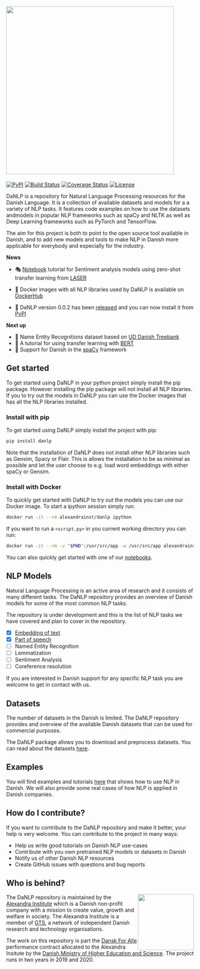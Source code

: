 # <img align="center" src="https://raw.githubusercontent.com/alexandrainst/danlp/master/docs/imgs/danlp_logo.png"  width="450"  /> 

[![PyPI](https://img.shields.io/pypi/v/danlp.svg)](https://pypi.org/project/danlp/)
[![Build Status](https://travis-ci.org/alexandrainst/danlp.svg?branch=master)](https://travis-ci.org/alexandrainst/danlp)
[![Coverage Status](https://coveralls.io/repos/github/alexandrainst/danlp/badge.svg?branch=master)](https://coveralls.io/github/alexandrainst/danlp?branch=master)
[![License](https://img.shields.io/badge/license-BSD%203--Clause-blue.svg)](https://opensource.org/licenses/BSD-3-Clause)


DaNLP is a repository for Natural Language Processing resources for the Danish Language. It is a collection  of available datasets and models for a a variety of NLP tasks. It features code examples on how to use the datasets andmodels in popular NLP frameworks such as spaCy and NLTK as well as Deep Learning frameworks such as PyTorch and TensorFlow.

The aim for this project is both to point to the open source tool available in Danish, and to add new models and tools to make NLP in Danish more applicable for everybody and especially for the industry.

**News**

- :performing_arts: [Notebook](<https://github.com/alexandrainst/danlp/blob/sentiment-start/examples/Zero_shot_sentiment_analysi_example.ipynb>) tutorial for ​Sentiment analysis models using zero-shot transfer learning from [LASER](https://github.com/facebookresearch/LASER/tree/master/source)

- 🐋 Docker images with all NLP libraries used by DaNLP is available on [DockerHub](https://hub.docker.com/r/alexandrainst/danlp)  
- 🔖 DaNLP version 0.0.2 has been [released](https://github.com/alexandrainst/danlp/releases) and you can now install it from [PyPI](https://pypi.org/project/danlp/)

**Next up**

- 🚧 Name Entity Recognitions dataset based on [UD Danish Treebank](<https://github.com/UniversalDependencies/UD_Danish-DDT>)
- 🚧 A tutorial for using transfer learning with [BERT](https://github.com/google-research/bert)
- 🚧 Support for Danish in the [spaCy](https://github.com/explosion/spaCy) framework

## Get started
To get started using DaNLP in your python project simply install the pip package. However installing the pip package 
will not install all NLP libraries. If you to try out the models in DaNLP you can use the Docker images
that has all the NLP libraries installed.

### Install with pip
To get started using DaNLP simply install the project with pip:

```bash
pip install danlp
```

Note that the installation of DaNLP does not install other NLP libraries such as Gensim, Spacy or Flair.
This is allows the installation to be as minimal as possible and let the user choose to e.g. load word embeddings
with either spaCy or Gensim.

### Install with Docker 
To quickly get started with DaNLP to try out the models you can use our Docker image.
To start a ipython session simply run:
```bash
docker run -it --rm alexandrainst/danlp ipython
```
If you want to run a `<script.py>` in you current working directory you can run:
```bash
docker run -it --rm -v "$PWD":/usr/src/app -w /usr/src/app alexandrainst/danlp python <script.py>
```
You can also quickly get started with one of our [notebooks](/examples).
  ​                   


## NLP Models
Natural Language Processing is an active area of research and it consists of many different tasks. 
The DaNLP repository provides an overview of Danish models for some of the most common NLP tasks.

The repository is under development and this is the list of NLP tasks we have covered and plan to cover in the repository.
- [x] [Embedding of text](docs/models/embeddings.md)
- [x] [Part of speech](docs/models/part_of_speach_tagging.md)
- [ ] Named Entity Recognition
- [ ] Lemmatization
- [ ] Sentiment Analysis
- [ ] Coreference resolution

If you are interested in Danish support for any specific NLP task you are welcome to get in contact with us.

## Datasets
The number of datasets in the Danish is limited. The DaNLP repository provides and overview of the available 
Danish datasets that can be used for commercial purposes.

The DaNLP package allows you to download and preprocess datasets. You can read about the datasets [here](/docs/datasets.md).

## Examples
You will find examples and tutorials [here](/examples) that shows how to use NLP in Danish.
We will also provide some real cases of how NLP is applied in Danish companies.

## How do I contribute?

If you want to contribute to the DaNLP repository and make it better, your help is very welcome. You can contribute to the project in many ways:

- Help us write good tutorials on Danish NLP use-cases
- Contribute with you own pretrained NLP models or datasets in Danish
- Notify us of other Danish NLP resources
- Create GitHub issues with questions and bug reports

## Who is behind?
<img align="right" width="150" src="https://raw.githubusercontent.com/alexandrainst/danlp/master/docs/imgs/alexandra_logo.png">

The DaNLP repository is maintained by the [Alexandra Institute](https://alexandra.dk/uk) which is a Danish non-profit company 
with a mission to create value, growth and welfare in society. The Alexandra Institute is a member of [GTS](https://gts-net.dk/), 
a network of independent Danish research and technology organisations.

The work on this repository is part the [Dansk For Alle](https://bedreinnovation.dk/dansk-alle-0) performance contract 
allocated to the Alexandra Insitute by the [Danish Ministry of Higher Education and Science](https://ufm.dk/en?set_language=en&cl=en). The project runs in two years in 2019 and 2020.
